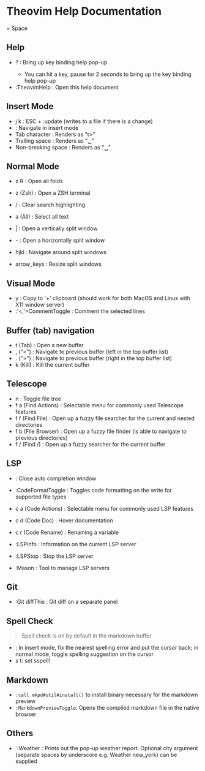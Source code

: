 # Theovim Help Documentation

<leader> = Space

## Help

- <leader> ?                  : Bring up key binding help pop-up
  - You can hit a key, pause for 2 seconds to bring up the key binding help pop-up
- :TheovimHelp                : Open this help document

## Insert Mode

- j k                         : ESC + :update (writes to a file if there is a change)
- <C-hjkl>                    : Navigate in insert mode
- Tab character               : Renders as "t>"
- Trailing space              : Renders as "␣"
- Non-breaking space          : Renders as "⍽"

## Normal Mode

- z R                         : Open all folds

- <leader> z (Zsh)            : Open a ZSH terminal
- <leader> /                  : Clear search highlighting
- <leader> a (All)            : Select all text

- <leader> |                  : Open a vertically split window
- <leader> -                  : Open a horizontally split window
- <leader> hjkl               : Navigate around split windows
- <leader> arrow_keys         : Resize split windows

## Visual Mode

- <leader> y                  : Copy to '+' clipboard (should work for both MacOS and Linux with X11 window server)
- :'<,'>CommentToggle         : Comment the selected lines

## Buffer (tab) navigation

- <leader> t (Tab)            : Open a new buffer
- <leader> , ("<")            : Navigate to previous buffer (left in the top buffer list)
- <leader> . (">")            : Navigate to previous buffer (right in the top buffer list)
- <leader> k (Kill)           : Kill the current buffer

## Telescope

- <leader> n                  : Toggle file tree
- <leader> f a (Find Actions) : Selectable menu for commonly used Telescope features
- <leader> f f (Find File)    : Open up a fuzzy file searcher for the current and nested directories
- <leader> f b (File Browser) : Open up a fuzzy file finder (is able to navigate to previous directories)
- <leader> f / (Find /)       : Open up a fuzzy searcher for the current buffer

## LSP

- <C-e>                       : Close auto completion window

- :CodeFormatToggle           : Toggles code formatting on the write for supported file types
- <leader> c a (Code Actions) : Selectable menu for commonly used LSP features
- <leader> c d (Code Doc)     : Hover documentation
- <leader> c r (Code Rename)  : Renaming a variable
- :LSPInfo                    : Information on the current LSP server
- :LSPStop                    : Stop the LSP server
- :Mason                      : Tool to manage LSP servers

## Git

- :Git diffThis               : Git diff on a separate panel

## Spell Check

> Spell check is on by default in the markdown buffer

- <C-s>: In insert mode, fix the nearest spelling error and put the cursor back; in normal mode, toggle spelling suggestion on the cursor
- <leader> s t: set sspell!

## Markdown

- `:call mkpd#util#install()` to install binary necessary for the markdown preview
- `:MarkdownPreviewToggle`: Opens the compiled markdown file in the native browser

## Others

- `:Weather <optional-city>   : Prints out the pop-up weather report. Optional city argument (separate spaces by underscore e.g. Weather new_york) can be supplied

